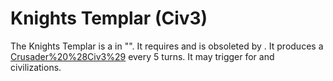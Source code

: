 # Knights Templar (Civ3)

The Knights Templar is a in "". It requires and is obsoleted by . It produces a [Crusader%20%28Civ3%29](Crusader) every 5 turns. It may trigger for and civilizations.